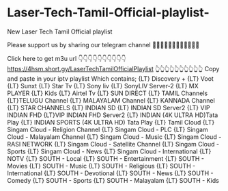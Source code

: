 # Laser-Tech-Tamil-Official-playlist-
New Laser Tech Tamil Official playlist

Please support us by sharing our telegram channel 🙏🙏🙏🙏🙏🙏🙏🙏🙏🙏🙏🙏

Click here to get m3u url
👇👇👇👇👇👇👇👇👇👇
https://4hsm.short.gy/LaserTechTamilOfficialPlaylist
👆👆👆👆👆👆👆👆👆👆
Copy and paste in your iptv playlist
Which contains;
{LT} Discovery +
{LT} Voot
{LT} Sunxt
{LT} Star Tv
{LT} Sony liv
{LT} SonyLIV Server-2
{LT} MX PLAYER
{LT} Kids
{LT} Airtel Tv
{LT} SUN DIRECT
{LT} TAMIL Channels
{LT}TELUGU Channel
{LT} MALAYALAM Channel
{LT} KANNADA Channel
{LT} STAR CHANNELS
{LT} INDIAN SD
{LT} INDIAN SD Server2
{LT} VIP INDIAN FHD
{LT}VIP INDIAN FHD Server2
{LT} INDIAN (4K ULTRA HD)Tata Play
{LT} INDIAN SPORTS (4K ULTRA HD) Tata Play
{LT} Tamil Cloud
{LT} Singam Cloud - Religion Channel
{LT} Singam Cloud - PLC
{LT} Singam Cloud - Malayalam Channel
{LT} Singam Cloud - Music
{LT} Singam Cloud - RASI NETWORK
{LT} Singam Cloud - Satellite Channel
{LT} Singam Cloud - Sports
{LT} Singam Cloud - News
{LT} Singam Cloud - International
{LT} NOTV
{LT} SOUTH - Local
{LT} SOUTH - Entertainment
{LT} SOUTH - Movies
{LT} SOUTH - Music
{LT} SOUTH - Religious
{LT} SOUTH - International
{LT} SOUTH - Devotional
{LT} SOUTH - News
{LT} SOUTH - Comedy
{LT} SOUTH - Sports
{LT} SOUTH - Malayalam
{LT} SOUTH - Kids
